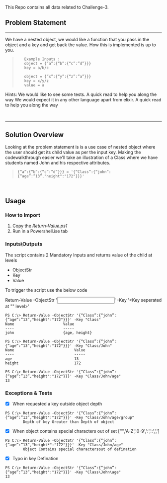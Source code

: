 This Repo contains all data related to Challenge-3. 

 
## Problem Statement
---

We have a nested object, we would like a function that you pass in the object and a key and get back the value. How this is implemented is up to you.
>        Example Inputs : 
>        object = {“a”:{“b”:{“c”:”d”}}}
>        key = a/b/c
>        
>        object = {“x”:{“y”:{“z”:”a”}}}
>        key = x/y/z
>        value = a
Hints:
We would like to see some tests. A quick read to help you along the way
We would expect it in any other language apart from elixir.
A quick read to help you along the way 

&nbsp;
&nbsp;

---

## Solution Overview
 Looking at the problem statement is is a use case of nested object where the user should get its child value as per the input key. Making the codewalkthrough easier we'll take an illustration of a Class where we have students named John and his respective attributes.
>     {“a”:{“b”:{“c”:”d”}}} = '{“Class”:{“john”:{“age”:”13”,"height":"172"}}}'



&nbsp;
&nbsp;

## Usage

### How to Import
1. Copy the *Return-Value.ps1*
2. Run in a Powershell.ise tab

### Inputs\Outputs
The script contains 2 Mandatory Inputs and returns value of the child at levels
* ObjectStr
* Key
* Value

To trigger the script use the below code

Return-Value -ObjectStr '<Input Object>' -Key '<Key seperated at "\" level>'
  
 ```
PS C:\> Return-Value -ObjectStr '{“Class”:{“john”:{“age”:”13”,"height":"172"}}}' -Key "Class"
Name                      Value                                                                                                                                             
----                      -----                                                                                                                                             
john                      {age, height}    
```
  
```
PS C:\> Return-Value -ObjectStr '{“Class”:{“john”:{“age”:”13”,"height":"172"}}}' -Key "Class/John"
Name                           Value                                                                                                                                             
----                           -----                                                                                                                                             
age                            13                                                                                                                                                 
height                         172      
```
  
```
PS C:\> Return-Value -ObjectStr '{“Class”:{“john”:{“age”:”13”,"height":"172"}}}' -Key "Class/John/age"
13
```
  
### Exceptions & Tests

- [x] When requested a key outside object depth
```
PS C:\> Return-Value -ObjectStr '{“Class”:{“john”:{“age”:”13”,"height":"172"}}}' -Key "Class/John/age/group"
        Depth of key Greater than Depth of object
```
  
 - [x] When object contains special characters out of set ['"','A-Z','0-9',':',':',',']
```
PS C:\> Return-Value -ObjectStr '{“Class”:{“john”:{“age”:”13”,"height*":"172"}}}' -Key "Class/John/age"
        Object Contains special charactersout of defination
```

- [x] Typo in key Defination
```
PS C:\> Return-Value -ObjectStr '{“Class”:{“john”:{“age”:”13”,"height":"172"}}}' -Key "Class\John\age"
13        
```
